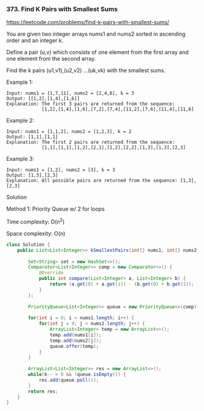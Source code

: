 ### 373. Find K Pairs with Smallest Sums

https://leetcode.com/problems/find-k-pairs-with-smallest-sums/

You are given two integer arrays nums1 and nums2 sorted in ascending order and an integer k.

Define a pair (u,v) which consists of one element from the first array and one element from the second array.

Find the k pairs (u1,v1),(u2,v2) ...(uk,vk) with the smallest sums.

Example 1:
```
Input: nums1 = [1,7,11], nums2 = [2,4,6], k = 3
Output: [[1,2],[1,4],[1,6]] 
Explanation: The first 3 pairs are returned from the sequence: 
             [1,2],[1,4],[1,6],[7,2],[7,4],[11,2],[7,6],[11,4],[11,6]
```
Example 2:
```
Input: nums1 = [1,1,2], nums2 = [1,2,3], k = 2
Output: [1,1],[1,1]
Explanation: The first 2 pairs are returned from the sequence: 
             [1,1],[1,1],[1,2],[2,1],[1,2],[2,2],[1,3],[1,3],[2,3]
```
Example 3:
```
Input: nums1 = [1,2], nums2 = [3], k = 3
Output: [1,3],[2,3]
Explanation: All possible pairs are returned from the sequence: [1,3],[2,3]
```

Solution

Method 1: Priority Queue w/ 2 for loops

Time complexity: O(n<sup>2</sup>)

Space complexity: O(n)

```java
class Solution {
    public List<List<Integer>> kSmallestPairs(int[] nums1, int[] nums2, int k) {
        
        Set<String> set = new HashSet<>();
        Comparator<List<Integer>> comp = new Comparator<>() {
            @Override
            public int compare(List<Integer> a, List<Integer> b) {
                return (a.get(0) + a.get(1)) - (b.get(0) + b.get(1));
            }
        };
        
        PriorityQueue<List<Integer>> queue = new PriorityQueue<>(comp);
        
        for(int i = 0; i < nums1.length; i++) {
            for(int j = 0; j < nums2.length; j++) {
                ArrayList<Integer> temp = new ArrayList<>();
                temp.add(nums1[i]);
                temp.add(nums2[j]);
                queue.offer(temp);
            }
        }
        
        ArrayList<List<Integer>> res = new ArrayList<>();
        while(k-- > 0 && !queue.isEmpty()) {
            res.add(queue.poll());
        }
        return res;
    }
}
```